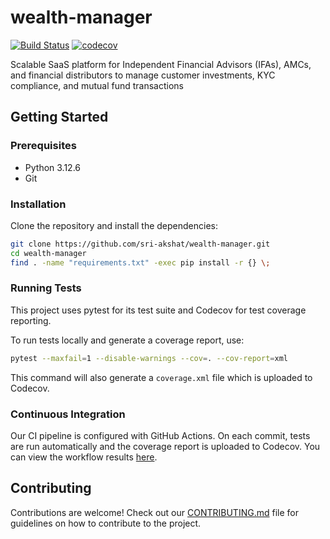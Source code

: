 # wealth-manager

[![Build Status](https://github.com/sri-akshat/wealth-manager/actions/workflows/test.yml/badge.svg?branch=main)](https://github.com/sri-akshat/wealth-manager/actions)
[![codecov](https://codecov.io/gh/sri-akshat/wealth-manager/graph/badge.svg?token=78ZRSI3PVO)](https://codecov.io/gh/sri-akshat/wealth-manager)

Scalable SaaS platform for Independent Financial Advisors (IFAs), AMCs, and financial distributors to manage customer investments, KYC compliance, and mutual fund transactions

## Getting Started

### Prerequisites

- Python 3.12.6
- Git

### Installation

Clone the repository and install the dependencies:

```bash
git clone https://github.com/sri-akshat/wealth-manager.git
cd wealth-manager
find . -name "requirements.txt" -exec pip install -r {} \;
```

### Running Tests

This project uses pytest for its test suite and Codecov for test coverage reporting.

To run tests locally and generate a coverage report, use:

```bash
pytest --maxfail=1 --disable-warnings --cov=. --cov-report=xml
```

This command will also generate a `coverage.xml` file which is uploaded to Codecov.

### Continuous Integration

Our CI pipeline is configured with GitHub Actions. On each commit, tests are run automatically and the coverage report is uploaded to Codecov. You can view the workflow results [here](https://github.com/sri-akshat/wealth-manager/actions).

## Contributing

Contributions are welcome! Check out our [CONTRIBUTING.md](CONTRIBUTING.md) file for guidelines on how to contribute to the project.